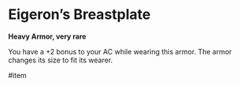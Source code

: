 # Eigeron’s Breastplate

**Heavy Armor, very rare**

You have a +2 bonus to your AC while wearing this armor. The armor changes its size to fit its wearer.

\#item 
